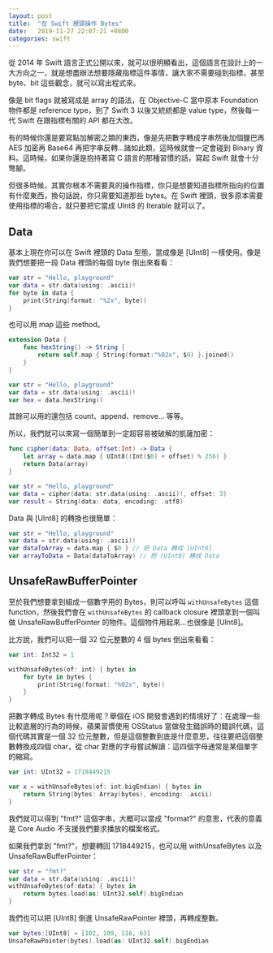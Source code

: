 ```yaml
---
layout: post
title:  "在 Swift 裡頭操作 Bytes"
date:   2019-11-27 22:07:21 +0800
categories: swift
---
```


從 2014 年 Swift 語言正式公開以來，就可以很明顯看出，這個語言在設計上的一大方向之一，就是想盡辦法想要隱藏指標這件事情，讓大家不需要碰到指標，甚至 byte、bit 這些觀念，就可以寫出程式來。

像是 bit flags 就被寫成是 array 的語法，在 Objective-C 當中原本 Foundation 物件都是 reference type，到了 Swift 3 以後又統統都是 value type，然後每一代 Swift 在跟指標有關的 API 都在大改。

有的時候你還是要寫點加解密之類的東西，像是先把數字轉成字串然後加個鹽巴再 AES 加密再 Base64 再把字串反轉…諸如此類，這時候就會一定會碰到 Binary 資料。這時候，如果你還是抱持著寫 C 語言的那種習慣的話，寫起 Swift 就會十分彆腳。

但很多時候，其實你根本不需要真的操作指標，你只是想要知道指標所指向的位置有什麼東西，換句話說，你只需要知道那些 bytes。在 Swift 裡頭，很多原本需要使用指標的場合，就只要把它當成 UInt8 的 Iterable 就可以了。

## Data

基本上現在你可以在 Swift 裡頭的 Data 型態，當成像是 \[UInt8\] 一樣使用。像是我們想要把一段 Data 裡頭的每個 byte 倒出來看看：

``` swift
var str = "Hello, playground"
var data = str.data(using: .ascii)!
for byte in data {
	print(String(format: "%2x", byte))
}
```

也可以用 map 這些 method。

``` swift
extension Data {
	func hexString() -> String {
		return self.map { String(format:"%02x", $0) }.joined()
	}
}

var str = "Hello, playground"
var data = str.data(using: .ascii)!
var hex = data.hexString()
```

其餘可以用的還包括 count、append、remove… 等等。

所以，我們就可以來寫一個簡單到一定超容易被破解的凱薩加密：

``` swift
func cipher(data: Data, offset:Int) -> Data {
	let array = data.map { UInt8((Int($0) + offset) % 256) }
	return Data(array)
}

var str = "Hello, playground"
var data = cipher(data: str.data(using: .ascii)!, offset: 3)
var result = String(data: data, encoding: .utf8)

```

Data 與 \[UInt8\] 的轉換也很簡單：

``` swift
var str = "Hello, playground"
var data = str.data(using: .ascii)!
var dataToArray = data.map { $0 } // 把 Data 轉成 [UInt8]
var arrayToData = Data(dataToArray) // 把 [UInt8] 轉成 Data
```

## UnsafeRawBufferPointer

至於我們想要拿到組成一個數字用的 Bytes，則可以呼叫 `withUnsafeBytes` 這個 function，然後我們會在 `withUnsafeBytes` 的 callback closure 裡頭拿到一個叫做 UnsafeRawBufferPointer 的物件。這個物件用起來…也很像是 [UInt8]。

比方說，我們可以把一個 32 位元整數的 4 個 bytes 倒出來看看：

``` swift
var int: Int32 = 1

withUnsafeBytes(of: int) { bytes in
	for byte in bytes {
		print(String(format: "%02x", byte))
	}
}
```

把數字轉成 Bytes 有什麼用呢？舉個在 iOS 開發會遇到的情境好了：在處理一些比較底層的行為的時候，蘋果習慣使用 OSStatus 當做發生錯誤時的錯誤代碼，這個代碼其實是一個 32 位元整數，但是這個整數到底是什麼意思，往往要把這個整數轉換成四個 char，從 char 對應的字母嘗試解讀：這四個字母通常是某個單字的縮寫。

``` swift
var int: UInt32 = 1718449215

var x = withUnsafeBytes(of: int.bigEndian) { bytes in
	return String(bytes: Array(bytes), encoding: .ascii)
}
```

我們就可以得到 "fmt?" 這個字串，大概可以當成 "format?" 的意思，代表的意義是 Core Audio 不支援我們要求播放的檔案格式。

如果我們拿到 "fmt?"，想要轉回 1718449215，也可以用 withUnsafeBytes 以及 UnsafeRawBufferPointer：

``` swift
var str = "fmt?"
var data = str.data(using: .ascii)!
withUnsafeBytes(of:data) { bytes in
	return bytes.load(as: UInt32.self).bigEndian
}
```

我們也可以把 \[UInt8\] 倒進 UnsafeRawPointer 裡頭，再轉成整數。

``` swift
var bytes:[UInt8] = [102, 109, 116, 63]
UnsafeRawPointer(bytes).load(as: UInt32.self).bigEndian
```
